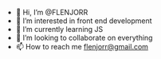 - 👋 Hi, I’m @FLENJORR
- 👀 I’m interested in front end development
- 🌱 I’m currently learning JS
- 💞️ I’m looking to collaborate on everything
- 📫 How to reach me flenjorr@gmail.com
<!---
FLENJORR/FLENJORR is a ✨ special ✨ repository because its `README.md` (this file) appears on your GitHub profile.
You can click the Preview link to take a look at your changes.
--->
